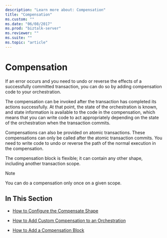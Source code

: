 ```yaml
---
description: "Learn more about: Compensation"
title: "Compensation"
ms.custom: ""
ms.date: "06/08/2017"
ms.prod: "biztalk-server"
ms.reviewer: ""
ms.suite: ""
ms.topic: "article"
---
```

# Compensation
If an error occurs and you need to undo or reverse the effects of a successfully committed transaction, you can do so by adding compensation code to your orchestration.  
  
 The compensation can be invoked after the transaction has completed its actions successfully. At that point, the state of the orchestration is known, and state information is available to the code in the compensation, which means that you can write code to act appropriately depending on the state of the orchestration when the transaction commits.  
  
 Compensations can also be provided on atomic transactions. These compensations can only be called after the atomic transaction commits. You need to write code to undo or reverse the path of the normal execution in the compensation.  
  
 The compensation block is flexible; it can contain any other shape, including another transaction scope.  
  
> [!NOTE]
>  You can do a compensation only once on a given scope.  
  
## In This Section  
  
-   [How to Configure the Compensate Shape](../core/how-to-configure-the-compensate-shape.md)  
  
-   [How to Add Custom Compensation to an Orchestration](../core/how-to-add-custom-compensation-to-an-orchestration.md)  
  
-   [How to Add a Compensation Block](../core/how-to-add-a-compensation-block.md)
